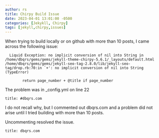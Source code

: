 ```yaml
---
author: rs
title: Chirpy Build Issue
date: 2023-04-01 13:01:00 -0500 
categories: [Jekykll, Chirpy]
tags: [jekyll,chirpy,issues]
---
```


When trying to build locally or on github with more than 10 posts, I came across the following issue:  
```
  Liquid Exception: no implicit conversion of nil into String in /home/dbqrs/gems/gems/jekyll-theme-chirpy-5.6.1/_layouts/default.html
/home/dbqrs/gems/gems/jekyll-seo-tag-2.8.0/lib/jekyll-seo-tag/drop.rb:70:in `+': no implicit conversion of nil into String (TypeError)

        return page_number + @title if page_number
```        

The problem was in _config.yml on line 22  
```
title: #dbqrs.com 
```

I do not recall why, but I commented out dbqrs.com and a problem did not arise until I tried building with more than 10 posts.

Uncommenting resolved the issue. 
```
title: dbqrs.com
```

